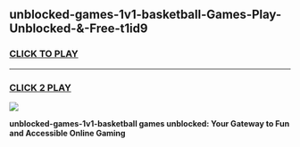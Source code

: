 
## unblocked-games-1v1-basketball-Games-Play-Unblocked-&-Free-t1id9
<h3>
<a href="https://premium76.site?title=unblocked-games-1v1-basketball&ref=24A">CLICK TO PLAY</a></h3>
<hr>

<h3>
<a href="https://premium76.site?title=unblocked-games-1v1-basketball&ref=24A">CLICK 2 PLAY</a>
  
</h3>

<a href="https://premium76.site?title=unblocked-games-1v1-basketball&ref=24A"><img src="https://clearcache.store/games.png"></a>


**unblocked-games-1v1-basketball games unblocked: Your Gateway to Fun and Accessible Online Gaming**
